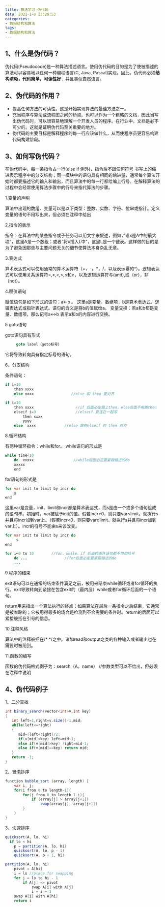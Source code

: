 ```yaml
---
title: 算法学习-伪代码
date: 2021-1-8 23:29:53
categories:
- 数据结构和算法
tags:
- 数据结构和算法
---
```


## 1、什么是伪代码？

​    伪代码(Pseudocode)是一种算法描述语言。使用伪代码的目的是为了使被描述的算法可以容易地以任何一种编程语言(C, Java, Pascal)实现。因此，伪代码必须**结构清晰，代码简单，可读性好**，并且类似自然语言。

## 2、伪代码的作用？

- 提高任何方法的可读性。这是开始实现算法的最佳方法之一。
- 充当程序与算法或流程图之间的桥梁。也可以作为一个粗略的文档，因此当写出伪代码时，可以很容易地理解一个开发人员的程序。在行业中，文档是必不可少的。这就是证明伪代码至关重要的地方。
- 伪代码的主要目标是解释程序的每一行应该做什么，从而使程序员更容易构建代码构建阶段。

## 3、如何写伪代码？

在伪代码中，每一条指令占一行(else if 例外)，指令后不跟任何符号 
书写上的缩进表示程序中的分支结构；同一模块中的语句具有相同的缩进量，通常每个算法开始时都要描述它的输入和输出，而且算法中的每一行都给编上行号，在解释算法的过程中会经常使用算法步骤中的行号来指代算法的步骤。

1.变量的声明

算法中出现的数组、变量可以是以下类型：整数、实数、字符、位串或指针。定义变量的语句不用写出来，但必须在注释中给出

2.指令的表示

指令：在算法中的某些指令或子任务可以用文字来叙述，例如，”设x是A中的最大项”，这里A是一个数组；或者”将x插入L中”，这里L是一个链表。这样做的目的是为了避免因那些与主要问题无关的细节使算法本身杂乱无章。

3.表达式

算术表达式可以使用通常的算术运算符（+，-，*，/，以及表示幂的^）。逻辑表达式可以使用关系运算符=,≠,<,>,≤和≥，以及逻辑运算符与(and),或（or），非（not）。

4.赋值语句

赋值语句是如下形式的语句：a←b 。 
这里a是变量、数组项，b是算术表达式、逻辑表达式或指针表达式。语句的含义是将b的值赋给a。 
变量交换：若a和b都是变量、数组项，那么记号a<->b 表示a和b的内容进行交换。

5.goto语句

goto语句具有形式

```java
     goto label（goto标号）
```
它将导致转向具有指定标号的语句。

6。分支结构

条件语句：

```java
if i=10
    then xxxx
    else xxxx                 //else 和 then 要对齐

if i=10
    then xxxx                   //if 后面必定跟上then，else后面不用跟then
    elseif i=9                  //elseif 要连在一起写
        then xxxx
        yyyy
    else  xxxx             //else 跟在elseif 的 then 对齐
```


8.循环结构

有两种循环指令：while和for。 
while语句的形式是

```java
while time<10
    do  xxxxx                  //while后面必定要紧跟缩进的do
    xxxxx
    end
```

for语句的形式是

```java
for var init to limit by incr do
    s
end
```

这里var是变量，init、limit和incr都是算术表达式，而s是由一个或多个语句组成的语句串。初始时，var被赋予init的值。假若incr≥0，则只要var≤limit，就执行s并且将incr加到var上。（假若incr<0，则只要var≥limit，就执行s并且将incr加到var上）。incr的符号不能由s来该改变。

```java
for var init to limit by incr do
     s
end

for i←0 to 10        //for、while、if 后面的条件语句都不用加括号
    do ...                 //for后面必定要紧跟缩进的do
    ...
```

9.程序的结束

exit语句可以在通常的结束条件满足之前，被用来结束while循环或者for循环的执行。exit导致转向到紧接在包含exit的（最内层）while或者for循环后面的一个语句。

return用来指出一个算法执行的终点；如果算法在最后一条指令之后结束，它通常是被省略的；它被用得最多的场合是检测到不合需要的条件时。return的后面可以紧接被括在引号的信息。

10.注释风格

算法中的注释被括在/* */之中。诸如read和output之类的各种输入或者输出也在需要时被用到。

11.函数的编写

函数的伪代码格式例子为：search（A，name） //参数类型可以不给出，但必须在注释中说明

## 4、伪代码例子

1、二分查找

```java
int binary_search(vector<int>v,int key)
{
   int left=1,right=v.size()-1,mid;
   while(left<=right)
   {
      mid=(left+right)/2;
      if(v[mid]<key) left=mid+1;
      else if(v[mid]>key) right=mid-1;
      else if(v[mid]==key) return mid;
   }
   return -1;
}
```

2、冒泡排序

```java
function bubble_sort (array, length) {
    var i, j;
    for(i from 0 to length-1){
        for(j from 0 to length-1-i){
            if (array[j] > array[j+1])
                swap(array[j], array[j+1])
        }
    }
}
```

3、快速排序

```java
quicksort(A, lo, hi)
  if lo < hi
    p = partition(A, lo, hi)
    quicksort(A, lo, p - 1)
    quicksort(A, p + 1, hi)

partition(A, lo, hi)
    pivot = A[hi]
    i = lo //place for swapping
    for j = lo to hi - 1
        if A[j] <= pivot
            swap A[i] with A[j]
            i = i + 1
    swap A[i] with A[hi]
    return i
```
